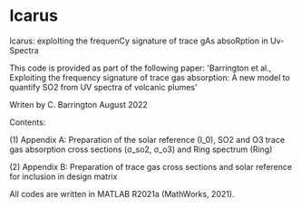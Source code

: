 # Icarus
Icarus: exploIting the frequenCy signature of trace gAs absoRption in Uv-Spectra

This code is provided as part of the following paper: 'Barrington et al., Exploiting the frequency signature of trace gas absorption: A new model to quantify SO2 from UV spectra of volcanic plumes'

Writen by C. Barrington August 2022

Contents:

(1)  Appendix A: Preparation of the solar reference (I_0), SO2 and O3 trace gas absorption cross sections (σ_so2, σ_o3) and Ring spectrum (Ring)

(2) Appendix B: Preparation of trace gas cross sections and solar reference for inclusion in design matrix

All codes are written in MATLAB R2021a (MathWorks, 2021).
